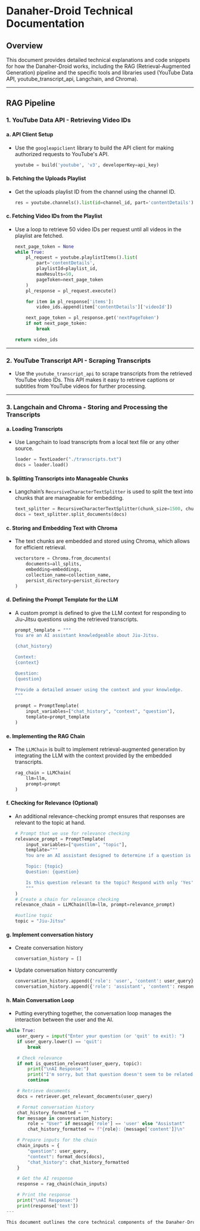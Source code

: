 # Danaher-Droid Technical Documentation

## Overview
This document provides detailed technical explanations and code snippets for how the Danaher-Droid works, including the RAG (Retrieval-Augmented Generation) pipeline and the specific tools and libraries used (YouTube Data API, youtube_transcript_api, Langchain, and Chroma).

---

## RAG Pipeline

### 1. YouTube Data API - Retrieving Video IDs

#### a. API Client Setup
- Use the `googleapiclient` library to build the API client for making authorized requests to YouTube's API.
    ```python
    youtube = build('youtube', 'v3', developerKey=api_key)
    ```

#### b. Fetching the Uploads Playlist
- Get the uploads playlist ID from the channel using the channel ID.
    ```python
    res = youtube.channels().list(id=channel_id, part='contentDetails').execute()
    ```

#### c. Fetching Video IDs from the Playlist
- Use a loop to retrieve 50 video IDs per request until all videos in the playlist are fetched.
    ```python
    next_page_token = None
    while True:
        pl_request = youtube.playlistItems().list(
            part='contentDetails',
            playlistId=playlist_id,
            maxResults=50,
            pageToken=next_page_token
        )
        pl_response = pl_request.execute()

        for item in pl_response['items']:
            video_ids.append(item['contentDetails']['videoId'])

        next_page_token = pl_response.get('nextPageToken')
        if not next_page_token:
            break

    return video_ids
    ```

---

### 2. YouTube Transcript API - Scraping Transcripts
- Use the `youtube_transcript_api` to scrape transcripts from the retrieved YouTube video IDs. This API makes it easy to retrieve captions or subtitles from YouTube videos for further processing.

---

### 3. Langchain and Chroma - Storing and Processing the Transcripts

#### a. Loading Transcripts
- Use Langchain to load transcripts from a local text file or any other source.
    ```python
    loader = TextLoader("./transcripts.txt")
    docs = loader.load()
    ```

#### b. Splitting Transcripts into Manageable Chunks
- Langchain’s `RecursiveCharacterTextSplitter` is used to split the text into chunks that are manageable for embedding.
    ```python
    text_splitter = RecursiveCharacterTextSplitter(chunk_size=1500, chunk_overlap=500)
    docs = text_splitter.split_documents(docs)
    ```

#### c. Storing and Embedding Text with Chroma
- The text chunks are embedded and stored using Chroma, which allows for efficient retrieval.
    ```python
    vectorstore = Chroma.from_documents(
        documents=all_splits, 
        embedding=embeddings,
        collection_name=collection_name,
        persist_directory=persist_directory
    )
    ```

#### d. Defining the Prompt Template for the LLM
- A custom prompt is defined to give the LLM context for responding to Jiu-Jitsu questions using the retrieved transcripts.
    ```python
    prompt_template = """
    You are an AI assistant knowledgeable about Jiu-Jitsu.

    {chat_history}

    Context:
    {context}

    Question:
    {question}

    Provide a detailed answer using the context and your knowledge.
    """

    prompt = PromptTemplate(
        input_variables=["chat_history", "context", "question"],
        template=prompt_template
    )
    ```

#### e. Implementing the RAG Chain
- The `LLMChain` is built to implement retrieval-augmented generation by integrating the LLM with the context provided by the embedded transcripts.
    ```python
    rag_chain = LLMChain(
        llm=llm,
        prompt=prompt
    )
    ```

#### f. Checking for Relevance (Optional)
- An additional relevance-checking prompt ensures that responses are relevant to the topic at hand.
    ```python
    # Prompt that we use for relevance checking
    relevance_prompt = PromptTemplate(
        input_variables=["question", "topic"],
        template="""
        You are an AI assistant designed to determine if a question is relevant to a specific topic.

        Topic: {topic}
        Question: {question}

        Is this question relevant to the topic? Respond with only 'Yes' or 'No'.
        """
    )
    # Create a chain for relevance checking
    relevance_chain = LLMChain(llm=llm, prompt=relevance_prompt)

    #outline topic
    topic = "Jiu-Jitsu"  
    ```

#### g. Implement conversation history
- Create conversation history
    ```python
    conversation_history = []
    ```
- Update conversation history concurrently
    ```python
    conversation_history.append({'role': 'user', 'content': user_query})
    conversation_history.append({'role': 'assistant', 'content': response['text']})
    ```

#### h. Main Conversation Loop
- Putting everything together, the conversation loop manages the interaction between the user and the AI.
```python
while True:
    user_query = input("Enter your question (or 'quit' to exit): ")
    if user_query.lower() == 'quit':
        break

    # Check relevance
    if not is_question_relevant(user_query, topic):
        print("\nAI Response:")
        print("I'm sorry, but that question doesn't seem to be related to the topic I'm knowledgeable about. Could you please ask a question related to Jiu-Jitsu?")
        continue

    # Retrieve documents
    docs = retriever.get_relevant_documents(user_query)

    # Format conversation history
    chat_history_formatted = ""
    for message in conversation_history:
        role = "User" if message['role'] == 'user' else "Assistant"
        chat_history_formatted += f"{role}: {message['content']}\n"

    # Prepare inputs for the chain
    chain_inputs = {
        "question": user_query,
        "context": format_docs(docs),
        "chat_history": chat_history_formatted
    }

    # Get the AI response
    response = rag_chain(chain_inputs)

    # Print the response
    print("\nAI Response:")
    print(response['text'])     
---

This document outlines the core technical components of the Danaher-Droid. For further details on setup and usage, refer to the main [README](../README.md).
